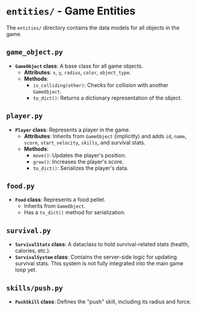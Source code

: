 # `entities/` - Game Entities

The `entities/` directory contains the data models for all objects in the game.

## `game_object.py`

*   **`GameObject` class**: A base class for all game objects.
    *   **Attributes**: `x`, `y`, `radius`, `color`, `object_type`.
    *   **Methods**:
        *   `is_colliding(other)`: Checks for collision with another `GameObject`.
        *   `to_dict()`: Returns a dictionary representation of the object.

## `player.py`

*   **`Player` class**: Represents a player in the game.
    *   **Attributes**: Inherits from `GameObject` (implicitly) and adds `id`, `name`, `score`, `start_velocity`, `skills`, and survival stats.
    *   **Methods**:
        *   `move()`: Updates the player's position.
        *   `grow()`: Increases the player's score.
        *   `to_dict()`: Serializes the player's data.

## `food.py`

*   **`Food` class**: Represents a food pellet.
    *   Inherits from `GameObject`.
    *   Has a `to_dict()` method for serialization.

## `survival.py`

*   **`SurvivalStats` class**: A dataclass to hold survival-related stats (health, calories, etc.).
*   **`SurvivalSystem` class**: Contains the server-side logic for updating survival stats. This system is not fully integrated into the main game loop yet.

## `skills/push.py`

*   **`PushSkill` class**: Defines the "push" skill, including its radius and force.
